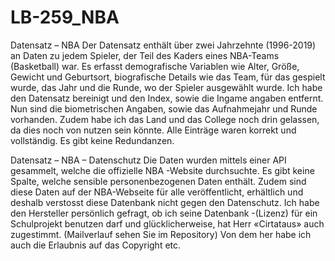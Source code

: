 # LB-259_NBA

Datensatz – NBA
Der Datensatz enthält über zwei Jahrzehnte (1996-2019) an Daten zu jedem Spieler, 
der Teil des Kaders eines NBA-Teams (Basketball) war. Es erfasst demografische 
Variablen wie Alter, Größe, Gewicht und Geburtsort, biografische Details wie das
Team, für das gespielt wurde, das Jahr und die Runde, wo der Spieler ausgewählt
wurde. Ich habe den Datensatz bereinigt und den Index, sowie die Ingame angaben entfernt.
Nun sind die biometrischen Angaben, sowie das Aufnahmejahr und Runde vorhanden.
Zudem habe ich das Land und das College noch drin gelassen, da dies noch von nutzen sein könnte.
Alle Einträge waren korrekt und vollständig. Es gibt keine Redundanzen. 

Datensatz – NBA – Datenschutz
Die Daten wurden mittels einer API gesammelt, welche die offizielle 
NBA -Website durchsuchte. Es gibt keine Spalte, welche sensible 
personenbezogenen Daten enthält. Zudem sind diese Daten auf der NBA-Webseite 
für alle veröffentlicht, erhältlich und deshalb verstosst diese Datenbank
nicht gegen den Datenschutz. Ich habe den Hersteller persönlich gefragt, 
ob ich seine Datenbank -(Lizenz) für ein Schulprojekt benutzen darf und
glücklicherweise, hat Herr «Cirtataus» auch zugestimmt. 
(Mailverlauf sehen Sie im Repository) Von dem her habe ich auch die 
Erlaubnis auf das Copyright etc.
